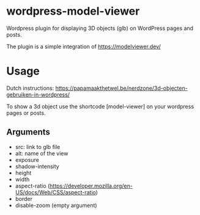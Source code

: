 # wordpress-model-viewer
Wordpress plugin for displaying 3D objects (glb) on WordPress pages and posts.

The plugin is a simple integration of https://modelviewer.dev/

# Usage
Dutch instructions: https://papamaakthetwel.be/nerdzone/3d-objecten-gebruiken-in-wordpress/

To show a 3d object use the shortcode [model-viewer] on your wordpress pages or posts.

## Arguments
* src: link to glb file
* alt: name of the view
* exposure
* shadow-intensity
* height
* width
* aspect-ratio (https://developer.mozilla.org/en-US/docs/Web/CSS/aspect-ratio)
* border
* disable-zoom (empty argument)
